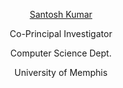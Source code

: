 








<center><p><a href="https://www.memphis.edu/cs/people/faculty_pages/santosh-kumar.php">Santosh Kumar</a></p>
<p>Co-Principal Investigator</p>
<p>Computer Science Dept.</p>
<p>University of Memphis</p></center>